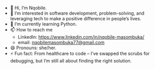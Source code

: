 - 👋 Hi, I’m Nqobile.
- 👀 I’m interested in software development, problem-solving, and leveraging tech to make a positive difference in people’s lives.
- 🌱 I’m currently learning Python.
- 📫 How to reach me
  - LinkedIn: https://www.linkedin.com/in/nqobile-masombuka/
  - email: nqobilemasombuka77@gmail.com
- 😄 Pronouns: she/her.
- ⚡ Fun fact: From healthcare to code – I’ve swapped the scrubs for debugging, but I’m still all about finding the right solution.

<!---
n-qobile/n-qobile is a ✨ special ✨ repository because its `README.md` (this file) appears on your GitHub profile.
You can click the Preview link to take a look at your changes.
--->
